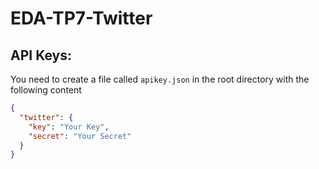 # EDA-TP7-Twitter

## API Keys:
You need to create a file called `apikey.json` in the root directory with the following content
```json
{
  "twitter": {
    "key": "Your Key",
    "secret": "Your Secret"
  }
}
```